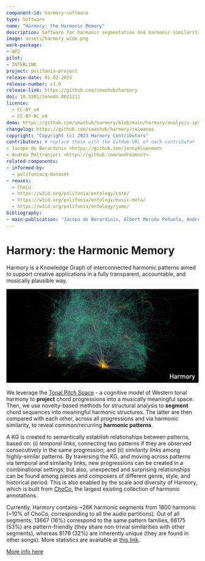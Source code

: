 ```yaml
---
component-id: harmory-software
type: Software
name: "Harmory: the Harmonic Memory"
description: Software for harmonic segmentation and harmonic similarity computation for the creation of the Harmory Knowledge Graph.
image: assets/harmory_wide.png
work-package:
- WP2
pilot:
- INTERLINK
project: polifonia-project
release-date: 01-02-2023
release-number: v1.0
release-link: https://github.com/smashub/harmory
doi: 10.5281/zenodo.8021211
licence:
  - CC-BY_v4
  - CC-BY-NC_v4
demo: https://github.com/smashub/harmory/blob/main/harmory/analysis.ipynb
changelog: https://github.com/smashub/harmory/releases
copyright: "Copyright (c) 2023 Harmory Contributors"
contributors: # replace these with the GitHub URL of each contributor
- Jacopo de Berardinis <https://github.com/jonnybluesman>
- Andrea Poltronieri <https://github.com/andreamust>
related-components:
- informed-by:
  - polifoniacq-dataset
- reuses:
  - ChoCo
  - https://w3id.org/polifonia/ontology/core/
  - https://w3id.org/polifonia/ontology/music-meta/
  - https://w3id.org/polifonia/ontology/jams/
bibliography:
- main-publication: "Jacopo de Berardinis, Albert Meroño Peñuela, Andrea Poltronieri, and Valentina Presutti. The Harmonic Memory: a Knowledge Graph of harmonic patterns as a trustworthy framework for computational creativity. In Proceedings of the ACM Web Conference 2023 (pp. 3873-3882)."
---
```


# Harmory: the Harmonic Memory

Harmory is a Knowledge Graph of interconnected harmonic patterns aimed to support creative applications in a fully transparent, accountable, and musically plausible way.

![Harmory](assets/harmory_wide.png)

We leverage the [Tonal Pitch Space](https://www.jstor.org/stable/40285402) - a cognitive model of Western tonal harmony to **project** chord progressions into a musically meaningful space. Then, we use novelty-based methods for structural analysis to **segment** chord sequences into meaningful harmonic structures. The latter are then compared with each other, across all progressions and via harmonic similarity, to reveal common/recurring **harmonic patterns**.

A KG is created to semantically establish relationships between patterns, based on: (i) *temporal links*, connecting two patterns if they are observed consecutively in the same progression; and (ii) *similarity links* among highly-similar patterns. By traversing the KG, and moving across patterns via temporal and similarity links, new progressions can be created in a combinational settings; but also, unexpected and surprising relationships can be found among pieces and composers of different genre, style, and historical period. This is also enabled by the scale and diversity of Harmory, which is built from [ChoCo](https://github.com/smashub/choco), the largest existing collection of harmonic annotations.

Currently, Harmory contains ~26K harmonic segments from 1800 harmonic (~10% of ChoCo, corresponding to all the audio partitions). Out of all segments: 13667 (16%) correspond to the same pattern families, 66175 (53%) are pattern-friendly (they share non-trivial similarities with other segments), whereas 8176 (32%) are inherently unique (they are found in other songs). More statistics are available at [this link](https://github.com/smashub/harmory/blob/main/harmory/analysis.ipynb).

[More info here](https://github.com/smashub/harmory)
